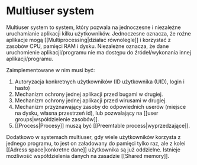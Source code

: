 # Multiuser system
Multiuser system to system, który pozwala na jednoczesne i niezależne uruchamianie aplikacji kilku użytkowników. Jednoczesne oznacza, że rożne aplikacje mogą [[Multiprocessing|działać równolegle]] i korzystać z zasobów CPU, pamięci RAM i dysku. Niezależne oznacza, że dane uruchomienie aplikacji/programu nie ma dostępu do źródeł/wykonania innej aplikacji/programu.

Zaimplementowane w nim musi być:
1. Autoryzacja konkretnych użytkowników (ID użytkownika (UID), login i hasło)
2. Mechanizm ochrony jednej aplikacji przed bugami w drugiej.
3. Mechanizm ochrony jednej aplikacji przed wirusami w drugiej.
4. Mechanizm przyznawający zasoby do odpowiednich userów (miejsce na dysku, własna przestrzeń id), lub pozwalający na [[user groups|współdzielenie zasobów]].
5. [[Process|Procesy]] muszą być [[Preemtable process|wyprzedzające]].

Dodatkowo w systemach multiuser, gdy wiele użytkowników korzysta z jednego programu, to jest on załadowany do pamięci tylko raz, ale z kolei [[Adress space|konkretne dane]] użytkownika są już oddzielne. Istnieje możliwość współdzielenia danych na zasadzie [[Shared memory]].